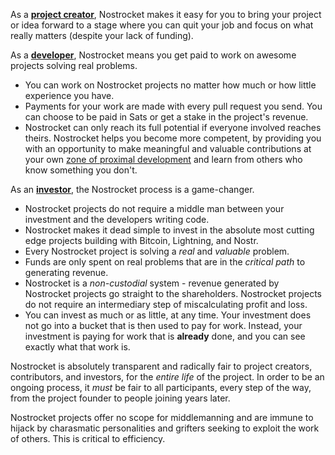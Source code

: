 As a [**project creator**](/protocol.html), Nostrocket makes it easy for you to bring your project or idea forward to a stage where you can quit your job and focus on what really matters (despite your lack of funding).

As a [**developer**](/protocol.html), Nostrocket means you get paid to work on awesome projects solving real problems.
- You can work on Nostrocket projects no matter how much or how little experience you have.
- Payments for your work are made with every pull request you send. You can choose to be paid in Sats or get a stake in the project's revenue.
- Nostrocket can only reach its full potential if everyone involved reaches theirs. Nostrocket helps you become more competent, by providing you with an opportunity to make meaningful and valuable contributions at your own [zone of proximal development](https://en.wikipedia.org/wiki/Zone_of_proximal_development) and learn from others who know something you don't.

As an [**investor**](/funding.html), the Nostrocket process is a game-changer.
- Nostrocket projects do not require a middle man between your investment and the developers writing code.
- Nostrocket makes it dead simple to invest in the absolute most cutting edge projects building with Bitcoin, Lightning, and Nostr.
- Every Nostrocket project is solving a *real* and *valuable* problem.
- Funds are only spent on real problems that are in the *critical path* to generating revenue.
- Nostrocket is a *non-custodial* system - revenue generated by Nostrocket projects go straight to the shareholders. Nostrocket projects do not require an intermediary step of miscalculating profit and loss.
- You can invest as much or as little, at any time. Your investment does not go into a bucket that is then used to pay for work. Instead, your investment is paying for work that is **already** done, and you can see exactly what that work is.

Nostrocket is absolutely transparent and radically fair to project creators, contributors, and investors, for the *entire life* of the project. In order to be an ongoing process, it *must* be fair to all participants, every step of the way, from the project founder to people joining years later.

Nostrocket projects offer no scope for middlemanning and are immune to hijack by charasmatic personalities and grifters seeking to exploit the work of others. This is critical to efficiency.
